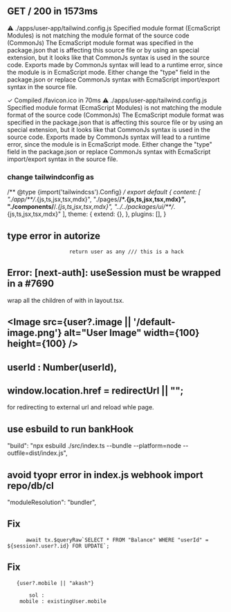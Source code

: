 ##  GET / 200 in 1573ms
 ⚠ ./apps/user-app/tailwind.config.js
Specified module format (EcmaScript Modules) is not matching the module format of the source code (CommonJs)
The EcmaScript module format was specified in the package.json that is affecting this source file or by using an special extension, but it looks like that CommonJs syntax is used in the source code.
Exports made by CommonJs syntax will lead to a runtime error, since the module is in EcmaScript mode. Either change the "type" field in the package.json or replace CommonJs syntax with EcmaScript import/export syntax in the source file.


 ✓ Compiled /favicon.ico in 70ms
 ⚠ ./apps/user-app/tailwind.config.js
Specified module format (EcmaScript Modules) is not matching the module format of the source code (CommonJs)
The EcmaScript module format was specified in the package.json that is affecting this source file or by using an special extension, but it looks like that CommonJs syntax is used in the source code.
Exports made by CommonJs syntax will lead to a runtime error, since the module is in EcmaScript mode. Either change the "type" field in the package.json or replace CommonJs syntax with EcmaScript import/export syntax in the source file.

### change tailwindconfig as 
/** @type {import('tailwindcss').Config} */
export default {
  content: [
    "./app/**/*.{js,ts,jsx,tsx,mdx}",
    "./pages/**/*.{js,ts,jsx,tsx,mdx}",
    "./components/**/*.{js,ts,jsx,tsx,mdx}",
    "../../packages/ui/**/*.{js,ts,jsx,tsx,mdx}"
  ],
  theme: {
    extend: {},
  },
  plugins: [],
}


##  type error in autorize 
                        return user as any /// this is a hack



## Error: [next-auth]: useSession must be wrapped in a <SessionProvider /> #7690

 wrap all the children of <body> with <NextAuthProvider> in layout.tsx.



##  <Image src={user?.image || '/default-image.png'} alt="User Image" width={100} height={100} />
 

                
## userId : Number(userId),


          
##   window.location.href = redirectUrl || "";
for redirecting to external url and reload whle page.


 ## use esbuild to run bankHook
   "build": "npx esbuild ./src/index.ts --bundle --platform=node --outfile=dist/index.js",


## avoid tyopr error in index.js webhook import repo/db/cl
"moduleResolution": "bundler",

## Fix 
          await tx.$queryRaw`SELECT * FROM "Balance" WHERE "userId" = ${session?.user?.id} FOR UPDATE`;

## Fix 
       {user?.mobile || "akash"}
           
           sol : 
        mobile : existingUser.mobile
